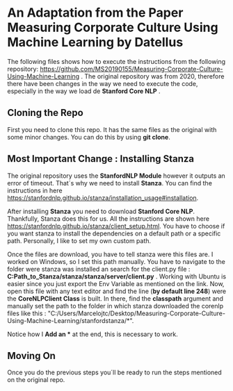 # __An Adaptation from the Paper Measuring Corporate Culture Using Machine Learning by Datellus__

The following files shows how to execute the instructions from the following repository: https://github.com/MS20190155/Measuring-Corporate-Culture-Using-Machine-Learning . The original repository was from 2020, therefore there have been changes in the way we need to execute the code, especially in the way we load de __Stanford Core NLP__ .

## __Cloning the Repo__

First you need to clone this repo. It has the same files as the original with some minor changes. You can do this by using __git clone__.

## __Most Important Change : Installing Stanza__

The original repository uses the __StanfordNLP Module__ however it outputs an error of timeout. That´s why we need to install __Stanza__. You can find the instructions in here https://stanfordnlp.github.io/stanza/installation_usage#installation. 

After installing __Stanza__ you need to download __Stanford Core NLP__. Thankfully, Stanza does this for us. All the instructions are shown here https://stanfordnlp.github.io/stanza/client_setup.html. You have to choose if you want stanza to install the dependencies on a default path or a specific path. Personally, I like to set my own custom path. 

Once the files are download, you have to tell stanza were this files are. I worked on Windows, so I set this path manually. You have to navigate to the folder were stanza was installed an search for the client.py file :  __C:Path_to_Stanza/stanza/stanza/server/client.py__ . Working with Ubuntu is easier since you just export the Env Variable as mentioned on the link. Now, open this file with any text editor and find the line (__by default line 248__) were the __CoreNLPClient Class__ is built. In there, find the __classpath__ argument and manually set the path to the folder in which stanza downloaded the corenlp files like this : "C:/Users/Marcelojtc/Desktop/Measuring-Corporate-Culture-Using-Machine-Learning/stanfordstanza/*". 

Notice how I __Add an *__ at the end, this is necessary to work.

## Moving On

Once you do the previous steps you´ll be ready to run the steps mentioned on the original repo.
